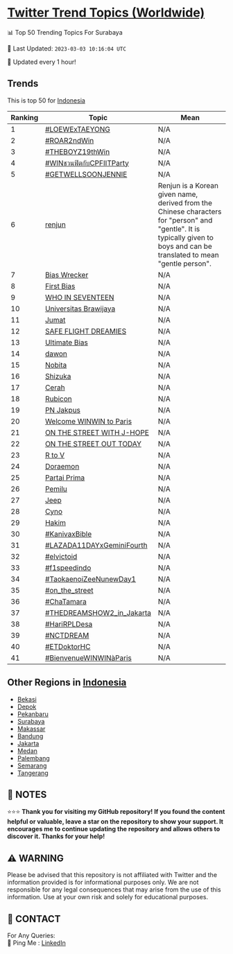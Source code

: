 [Twitter Trend Topics (Worldwide)](https://github.com/ErcinDedeoglu/Twitter-Trend-Topics)
==========


📊 Top 50 Trending Topics For Surabaya

📆 Last Updated: `2023-03-03 10:16:04 UTC`

🔧 Updated every 1 hour!


## Trends

This is top 50 for [Indonesia](</Indonesia>)

| Ranking | Topic | Mean |
| ------- | ------------ | ------------ |
| 1 | [#LOEWExTAEYONG](http://twitter.com/search?q=%23LOEWExTAEYONG) | N/A |
| 2 | [#ROAR2ndWin](http://twitter.com/search?q=%23ROAR2ndWin) | N/A |
| 3 | [#THEBOYZ19thWin](http://twitter.com/search?q=%23THEBOYZ19thWin) | N/A |
| 4 | [#WINชวนฟิตกับCPFIITParty](http://twitter.com/search?q=%23WIN%e0%b8%8a%e0%b8%a7%e0%b8%99%e0%b8%9f%e0%b8%b4%e0%b8%95%e0%b8%81%e0%b8%b1%e0%b8%9aCPFIITParty) | N/A |
| 5 | [#GETWELLSOONJENNIE](http://twitter.com/search?q=%23GETWELLSOONJENNIE) | N/A |
| 6 | [renjun](http://twitter.com/search?q=renjun) | Renjun is a Korean given name, derived from the Chinese characters for "person" and "gentle". It is typically given to boys and can be translated to mean "gentle person". |
| 7 | [Bias Wrecker](http://twitter.com/search?q=Bias+Wrecker) | N/A |
| 8 | [First Bias](http://twitter.com/search?q=First+Bias) | N/A |
| 9 | [WHO IN SEVENTEEN](http://twitter.com/search?q=WHO+IN+SEVENTEEN) | N/A |
| 10 | [Universitas Brawijaya](http://twitter.com/search?q=Universitas+Brawijaya) | N/A |
| 11 | [Jumat](http://twitter.com/search?q=Jumat) | N/A |
| 12 | [SAFE FLIGHT DREAMIES](http://twitter.com/search?q=SAFE+FLIGHT+DREAMIES) | N/A |
| 13 | [Ultimate Bias](http://twitter.com/search?q=Ultimate+Bias) | N/A |
| 14 | [dawon](http://twitter.com/search?q=dawon) | N/A |
| 15 | [Nobita](http://twitter.com/search?q=Nobita) | N/A |
| 16 | [Shizuka](http://twitter.com/search?q=Shizuka) | N/A |
| 17 | [Cerah](http://twitter.com/search?q=Cerah) | N/A |
| 18 | [Rubicon](http://twitter.com/search?q=Rubicon) | N/A |
| 19 | [PN Jakpus](http://twitter.com/search?q=PN+Jakpus) | N/A |
| 20 | [Welcome WINWIN to Paris](http://twitter.com/search?q=Welcome+WINWIN+to+Paris) | N/A |
| 21 | [ON THE STREET WITH J-HOPE](http://twitter.com/search?q=ON+THE+STREET+WITH+J-HOPE) | N/A |
| 22 | [ON THE STREET OUT TODAY](http://twitter.com/search?q=ON+THE+STREET+OUT+TODAY) | N/A |
| 23 | [R to V](http://twitter.com/search?q=R+to+V) | N/A |
| 24 | [Doraemon](http://twitter.com/search?q=Doraemon) | N/A |
| 25 | [Partai Prima](http://twitter.com/search?q=Partai+Prima) | N/A |
| 26 | [Pemilu](http://twitter.com/search?q=Pemilu) | N/A |
| 27 | [Jeep](http://twitter.com/search?q=Jeep) | N/A |
| 28 | [Cyno](http://twitter.com/search?q=Cyno) | N/A |
| 29 | [Hakim](http://twitter.com/search?q=Hakim) | N/A |
| 30 | [#KanivaxBible](http://twitter.com/search?q=%23KanivaxBible) | N/A |
| 31 | [#LAZADA11DAYxGeminiFourth](http://twitter.com/search?q=%23LAZADA11DAYxGeminiFourth) | N/A |
| 32 | [#elvictoid](http://twitter.com/search?q=%23elvictoid) | N/A |
| 33 | [#f1speedindo](http://twitter.com/search?q=%23f1speedindo) | N/A |
| 34 | [#TaokaenoiZeeNunewDay1](http://twitter.com/search?q=%23TaokaenoiZeeNunewDay1) | N/A |
| 35 | [#on_the_street](http://twitter.com/search?q=%23on_the_street) | N/A |
| 36 | [#ChaTamara](http://twitter.com/search?q=%23ChaTamara) | N/A |
| 37 | [#THEDREAMSHOW2_in_Jakarta](http://twitter.com/search?q=%23THEDREAMSHOW2_in_Jakarta) | N/A |
| 38 | [#HariRPLDesa](http://twitter.com/search?q=%23HariRPLDesa) | N/A |
| 39 | [#NCTDREAM](http://twitter.com/search?q=%23NCTDREAM) | N/A |
| 40 | [#ETDoktorHC](http://twitter.com/search?q=%23ETDoktorHC) | N/A |
| 41 | [#BienvenueWINWINàParis](http://twitter.com/search?q=%23BienvenueWINWIN%c3%a0Paris) | N/A |



## Other Regions in [Indonesia](</Indonesia>)

* [Bekasi](</Indonesia/Bekasi.md>)
* [Depok](</Indonesia/Depok.md>)
* [Pekanbaru](</Indonesia/Pekanbaru.md>)
* [Surabaya](</Indonesia/Surabaya.md>)
* [Makassar](</Indonesia/Makassar.md>)
* [Bandung](</Indonesia/Bandung.md>)
* [Jakarta](</Indonesia/Jakarta.md>)
* [Medan](</Indonesia/Medan.md>)
* [Palembang](</Indonesia/Palembang.md>)
* [Semarang](</Indonesia/Semarang.md>)
* [Tangerang](</Indonesia/Tangerang.md>)



## 📝 NOTES

⭐⭐⭐ **Thank you for visiting my GitHub repository! If you found the content helpful or valuable, leave a star on the repository to show your support. It encourages me to continue updating the repository and allows others to discover it. Thanks for your help!**


## ⚠️ WARNING

Please be advised that this repository is not affiliated with Twitter and the information provided is for informational purposes only. We are not responsible for any legal consequences that may arise from the use of this information. Use at your own risk and solely for educational purposes.


## 📨 CONTACT

 For Any Queries:  
            🏓 Ping Me : [LinkedIn](https://www.linkedin.com/in/ercindedeoglu/)

